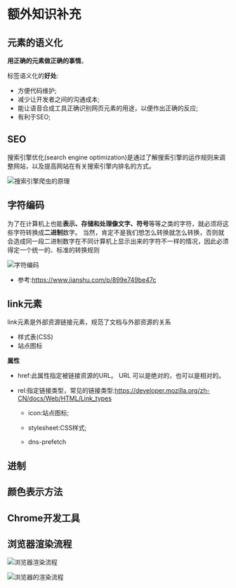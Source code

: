 # 额外知识补充

## 元素的语义化

**用正确的元素做正确的事情**。

 标签语义化的**好处**:

- 方便代码维护;
- 减少让开发者之间的沟通成本;
- 能让语音合成工具正确识别网页元素的用途，以便作出正确的反应; 
- 有利于SEO;

## SEO

搜索引擎优化(search engine optimization)是通过了解搜索引擎的运作规则来调整网站，以及提高网站在有关搜索引擎内排名的方式。

![搜索引擎爬虫的原理](/Users/wsp/Documents/Front-End/Code/Learn_HTML_CSS/img/搜索引擎爬虫的原理.png)

## 字符编码

为了在计算机上也能**表示、存储和处理像文字、符号**等等之类的字符，就必须将这些字符转换成**二进制**数字。
当然，肯定不是我们想怎么转换就怎么转换，否则就会造成同一段二进制数字在不同计算机上显示出来的字符不一样的情况，因此必须得定一个统一的、标准的转换规则

![字符编码](/Users/wsp/Documents/Front-End/Code/Learn_HTML_CSS/img/字符编码.png)

- 参考:https://www.jianshu.com/p/899e749be47c

## link元素

link元素是外部资源链接元素，规范了文档与外部资源的关系

- 样式表(CSS)
- 站点图标

**属性**

- href:此属性指定被链接资源的URL。 URL 可以是绝对的，也可以是相对的。

- rel:指定链接类型，常见的链接类型:https://developer.mozilla.org/zh-CN/docs/Web/HTML/Link_types

  - icon:站点图标;

  - stylesheet:CSS样式;
  - dns-prefetch 

## 进制



## 颜色表示方法



## Chrome开发工具



## 浏览器渲染流程

![浏览器渲染流程](/Users/wsp/Documents/Front-End/Code/Learn_HTML_CSS/img/浏览器渲染流程.png)

![浏览器的渲染流程](/Users/wsp/Documents/Front-End/资料/01_阶段一-HTML+CSS/Day03/上课画图/浏览器的渲染流程.png)

